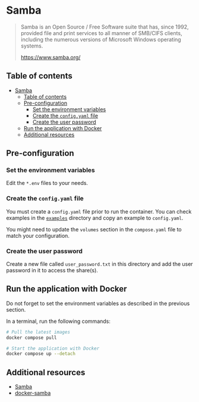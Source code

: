 # Samba

> Samba is an Open Source / Free Software suite that has, since 1992, provided
> file and print services to all manner of SMB/CIFS clients, including the
> numerous versions of Microsoft Windows operating systems.
>
> <https://www.samba.org/>

## Table of contents

- [Samba](#samba)
  - [Table of contents](#table-of-contents)
  - [Pre-configuration](#pre-configuration)
    - [Set the environment variables](#set-the-environment-variables)
    - [Create the `config.yaml` file](#create-the-configyaml-file)
    - [Create the user password](#create-the-user-password)
  - [Run the application with Docker](#run-the-application-with-docker)
  - [Additional resources](#additional-resources)

## Pre-configuration

### Set the environment variables

Edit the `*.env` files to your needs.

### Create the `config.yaml` file

You must create a `config.yaml` file prior to run the container. You can check
examples in the [`examples`](./examples) directory and copy an example to
`config.yaml`.

You might need to update the `volumes` section in the `compose.yaml` file to
match your configuration.

### Create the user password

Create a new file called `user_password.txt` in this directory and add the user
password in it to access the share(s).

## Run the application with Docker

Do not forget to set the environment variables as described in the previous
section.

In a terminal, run the following commands:

```bash
# Pull the latest images
docker compose pull

# Start the application with Docker
docker compose up --detach
```

## Additional resources

- [Samba](https://www.samba.org/)
- [docker-samba](https://github.com/crazy-max/docker-samba)
